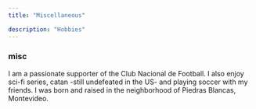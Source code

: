 ```yaml
---
title: "Miscellaneous"

description: "Hobbies"
---
```


### misc

I am a passionate supporter of the Club Nacional de Football. I also enjoy sci-fi series, catan -still undefeated in the US- and playing soccer with my friends. I was born and raised in the neighborhood of Piedras Blancas, Montevideo.